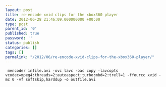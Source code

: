 ```yaml
---
layout: post
title: re-encode xvid clips for the xbox360 player
date: 2012-06-28 21:46:09.000000000 +00:00
type: post
parent_id: '0'
published: true
password: ''
status: publish
categories: []
tags: []
permalink: "/2012/06/re-encode-xvid-clips-for-the-xbox360-player/"
---
```

` mencoder infile.avi -ovc lavc -oac copy -lavcopts vcodec=mpeg4:threads=2:autoaspect:turbo:mbd=2:trell=1 -ffourcc xvid -mc 0 -vf softskip,harddup -o outfile.avi`

